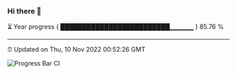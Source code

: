 ### Hi there 👋

⏳ Year progress { █████████████████████████▁▁▁▁▁ } 85.76 %

---

⏰ Updated on Thu, 10 Nov 2022 00:52:26 GMT

![Progress Bar CI](https://github.com/Shyam-Makwana/GitHub-Actions-Demo/workflows/Progress%20Bar%20CI/badge.svg)
